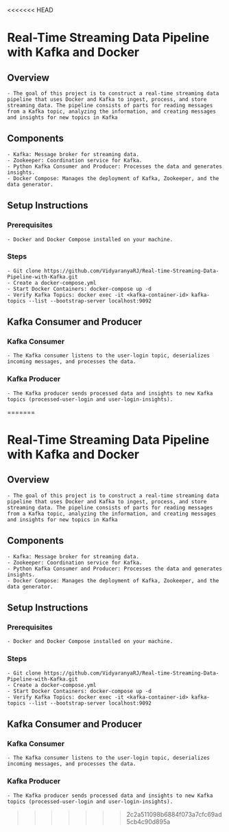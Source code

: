 <<<<<<< HEAD
# Real-Time Streaming Data Pipeline with Kafka and Docker
## Overview
    - The goal of this project is to construct a real-time streaming data pipeline that uses Docker and Kafka to ingest, process, and store streaming data. The pipeline consists of parts for reading messages from a Kafka topic, analyzing the information, and creating messages and insights for new topics in Kafka

## Components
    - Kafka: Message broker for streaming data.
    - Zookeeper: Coordination service for Kafka.
    - Python Kafka Consumer and Producer: Processes the data and generates insights.
    - Docker Compose: Manages the deployment of Kafka, Zookeeper, and the data generator.

## Setup Instructions
### Prerequisites
    - Docker and Docker Compose installed on your machine.
### Steps
    - Git clone https://github.com/VidyaranyaRJ/Real-time-Streaming-Data-Pipeline-with-Kafka.git
    - Create a docker-compose.yml
    - Start Docker Containers: docker-compose up -d
    - Verify Kafka Topics: docker exec -it <kafka-container-id> kafka-topics --list --bootstrap-server localhost:9092
## Kafka Consumer and Producer
### Kafka Consumer
    - The Kafka consumer listens to the user-login topic, deserializes incoming messages, and processes the data.
### Kafka Producer
    - The Kafka producer sends processed data and insights to new Kafka topics (processed-user-login and user-login-insights).
=======
# Real-Time Streaming Data Pipeline with Kafka and Docker
## Overview
    - The goal of this project is to construct a real-time streaming data pipeline that uses Docker and Kafka to ingest, process, and store streaming data. The pipeline consists of parts for reading messages from a Kafka topic, analyzing the information, and creating messages and insights for new topics in Kafka

## Components
    - Kafka: Message broker for streaming data.
    - Zookeeper: Coordination service for Kafka.
    - Python Kafka Consumer and Producer: Processes the data and generates insights.
    - Docker Compose: Manages the deployment of Kafka, Zookeeper, and the data generator.

## Setup Instructions
### Prerequisites
    - Docker and Docker Compose installed on your machine.
### Steps
    - Git clone https://github.com/VidyaranyaRJ/Real-time-Streaming-Data-Pipeline-with-Kafka.git
    - Create a docker-compose.yml
    - Start Docker Containers: docker-compose up -d
    - Verify Kafka Topics: docker exec -it <kafka-container-id> kafka-topics --list --bootstrap-server localhost:9092
## Kafka Consumer and Producer
### Kafka Consumer
    - The Kafka consumer listens to the user-login topic, deserializes incoming messages, and processes the data.
### Kafka Producer
    - The Kafka producer sends processed data and insights to new Kafka topics (processed-user-login and user-login-insights).
>>>>>>> 2c2a511098b6884f073a7cfc69ad5cb4c90d895a
